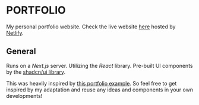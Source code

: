 # PORTFOLIO

My personal portfolio website. Check the live website [here](https://joonakettunen.netlify.app "Portfolio Joona Kettunen") hosted by [Netlify](https://www.netlify.com/ "Netlify - Connect everything. Build anything.").

## General

Runs on a _Next.js_ server. Utilizing the _React_ library. Pre-built UI components by the [shadcn/ui library](https://ui.shadcn.com/ "shadcn/ui - Build your component library").

This was heavily inspired by [this portfolio example](https://www.behance.net/gallery/184320555/Frontend-Web-Developer-UXUI-Designer-Portfolio "Frontend Web Developer | UX/UI Designer Portfolio by Ryan Ramazan"). So feel free to get inspired by my adaptation and reuse any ideas and components in your own developments!

